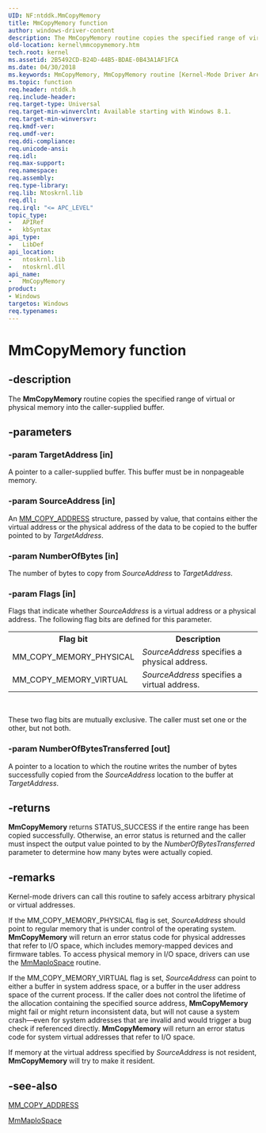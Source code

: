 ```yaml
---
UID: NF:ntddk.MmCopyMemory
title: MmCopyMemory function
author: windows-driver-content
description: The MmCopyMemory routine copies the specified range of virtual or physical memory into the caller-supplied buffer.
old-location: kernel\mmcopymemory.htm
tech.root: kernel
ms.assetid: 2B5492CD-B24D-44B5-BDAE-0B43A1AF1FCA
ms.date: 04/30/2018
ms.keywords: MmCopyMemory, MmCopyMemory routine [Kernel-Mode Driver Architecture], kernel.mmcopymemory, ntddk/MmCopyMemory
ms.topic: function
req.header: ntddk.h
req.include-header: 
req.target-type: Universal
req.target-min-winverclnt: Available starting with Windows 8.1.
req.target-min-winversvr: 
req.kmdf-ver: 
req.umdf-ver: 
req.ddi-compliance: 
req.unicode-ansi: 
req.idl: 
req.max-support: 
req.namespace: 
req.assembly: 
req.type-library: 
req.lib: Ntoskrnl.lib
req.dll: 
req.irql: "<= APC_LEVEL"
topic_type:
-	APIRef
-	kbSyntax
api_type:
-	LibDef
api_location:
-	ntoskrnl.lib
-	ntoskrnl.dll
api_name:
-	MmCopyMemory
product:
- Windows
targetos: Windows
req.typenames: 
---
```


# MmCopyMemory function


## -description


The <b>MmCopyMemory</b> routine copies the specified range of virtual or physical memory into the caller-supplied buffer.


## -parameters




### -param TargetAddress [in]

A pointer to a caller-supplied buffer. This buffer must be in nonpageable  memory.


### -param SourceAddress [in]

An <a href="https://msdn.microsoft.com/library/windows/hardware/dn342885">MM_COPY_ADDRESS</a> structure, passed by value, that contains either the virtual address or the physical address of the data to be copied to the buffer pointed to by <i>TargetAddress</i>.


### -param NumberOfBytes [in]

The number of bytes to copy from <i>SourceAddress</i> to <i>TargetAddress</i>.


### -param Flags [in]

Flags that indicate whether <i>SourceAddress</i> is a virtual address or a physical address. The following flag bits are defined for this parameter.

<table>
<tr>
<th>Flag bit</th>
<th>Description</th>
</tr>
<tr>
<td>MM_COPY_MEMORY_PHYSICAL</td>
<td><i>SourceAddress</i> specifies a physical address.</td>
</tr>
<tr>
<td>MM_COPY_MEMORY_VIRTUAL</td>
<td><i>SourceAddress</i> specifies a virtual address.</td>
</tr>
</table>
 

These two flag bits are mutually exclusive. The caller must set one or the other, but not both.


### -param NumberOfBytesTransferred [out]

A pointer to a location to which the routine writes the number of bytes successfully copied from the <i>SourceAddress</i> location to the buffer at <i>TargetAddress</i>.


## -returns



<b>MmCopyMemory</b> returns STATUS_SUCCESS if the entire range has been copied successfully. Otherwise, an error status is returned and the caller must inspect the output value pointed to by the <i>NumberOfBytesTransferred</i> parameter to determine how many bytes were actually copied.




## -remarks



Kernel-mode drivers can call this routine to safely access arbitrary physical or virtual addresses.

If the MM_COPY_MEMORY_PHYSICAL flag is set, <i>SourceAddress</i> should point to regular memory that is under control of the operating system. <b>MmCopyMemory</b> will return an error status code for physical addresses that refer to I/O space, which includes memory-mapped devices and firmware tables. To access physical memory in I/O space, drivers can use the <a href="https://msdn.microsoft.com/library/windows/hardware/ff554618">MmMapIoSpace</a> routine.

If the MM_COPY_MEMORY_VIRTUAL flag is set, <i>SourceAddress</i> can point to either a buffer in system address space, or a buffer in the user address space of the current process. If the caller does not control the lifetime of the allocation containing the specified source address, <b>MmCopyMemory</b> might fail or might return inconsistent data, but will not cause a system crash—even for system addresses that are invalid and would trigger a bug check if referenced directly. <b>MmCopyMemory</b> will return an error status code for system virtual addresses that refer to I/O space.

If memory at the virtual address specified by <i>SourceAddress</i> is not resident, <b>MmCopyMemory</b> will try to make it resident.




## -see-also




<a href="https://msdn.microsoft.com/library/windows/hardware/dn342885">MM_COPY_ADDRESS</a>



<a href="https://msdn.microsoft.com/library/windows/hardware/ff554618">MmMapIoSpace</a>
 

 

